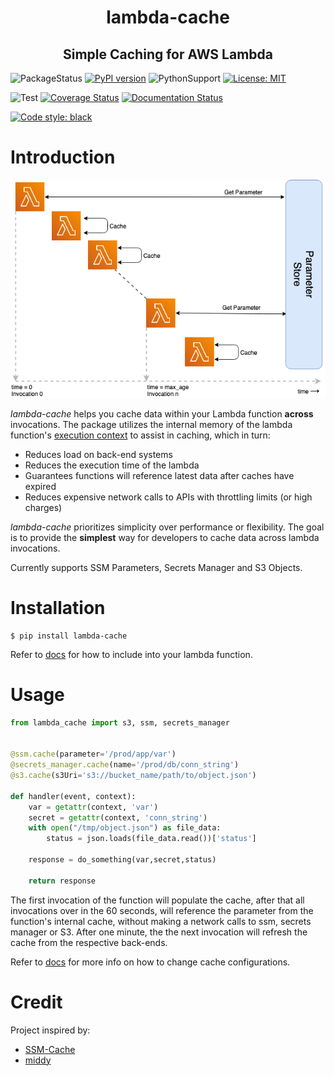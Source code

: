 <h1 align="center"> lambda-cache </h1>
<h2 align="center"> Simple Caching for AWS Lambda</h2>

![PackageStatus](https://img.shields.io/static/v1?label=status&message=beta&color=blueviolet?style=flat-square) [![PyPI version](https://badge.fury.io/py/lambda-cache.svg)](https://badge.fury.io/py/lambda-cache) ![PythonSupport](https://img.shields.io/static/v1?label=python&message=3.6%20|%203.7|%203.8&color=blue?style=flat-square&logo=python) [![License: MIT](https://img.shields.io/badge/License-MIT-blue.svg)](https://opensource.org/licenses/MIT)

![Test](https://github.com/keithrozario/lambda-cache/workflows/Test/badge.svg?branch=release) [![Coverage Status](https://coveralls.io/repos/github/keithrozario/lambda-cache/badge.svg?branch=release)](https://coveralls.io/github/keithrozario/lambda-cache?branch=release) [![Documentation Status](https://readthedocs.org/projects/simple-lambda-cache/badge/?version=latest)](https://simple-lambda-cache.readthedocs.io/en/latest/?badge=latest)

 [![Code style: black](https://img.shields.io/badge/code%20style-black-000000.svg)](https://github.com/psf/black) 

# Introduction

![Screenshot](docs/images/lambda_cache.png)

_lambda-cache_ helps you cache data within your Lambda function **across** invocations. The package utilizes the internal memory of the lambda function's [execution context](https://docs.aws.amazon.com/lambda/latest/dg/runtimes-context.html) to assist in caching, which in turn:

* Reduces load on back-end systems
* Reduces the execution time of the lambda
* Guarantees functions will reference latest data after caches have expired
* Reduces expensive network calls to APIs with throttling limits (or high charges)

_lambda-cache_ prioritizes simplicity over performance or flexibility. The goal is to provide the **simplest** way for developers to cache data across lambda invocations.

Currently supports SSM Parameters, Secrets Manager and S3 Objects.

# Installation

    $ pip install lambda-cache

Refer to [docs](https://lambda-cache.readthedocs.io/en/latest/) for how to include into your lambda function.

# Usage

```python
from lambda_cache import s3, ssm, secrets_manager


@ssm.cache(parameter='/prod/app/var')
@secrets_manager.cache(name='/prod/db/conn_string')
@s3.cache(s3Uri='s3://bucket_name/path/to/object.json')

def handler(event, context):
    var = getattr(context, 'var')
    secret = getattr(context, 'conn_string')
    with open("/tmp/object.json") as file_data:
        status = json.loads(file_data.read())['status']

    response = do_something(var,secret,status)

    return response
```

The first invocation of the function will populate the cache, after that all invocations over in the 60 seconds, will reference the parameter from the function's internal cache, without making a network calls to ssm, secrets manager or S3. After one minute, the the next invocation will refresh the cache from the respective back-ends.

Refer to [docs](https://lambda-cache.readthedocs.io/en/latest/user_guide/) for more info on how to change cache configurations.

# Credit

Project inspired by:
* [SSM-Cache](https://github.com/alexcasalboni/ssm-cache-python)
* [middy](https://github.com/middyjs/middy)
